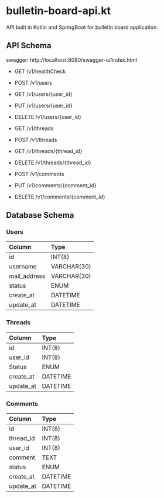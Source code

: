 # bulletin-board-api.kt
API built in Kotlin and SpringBoot for bulletin board application.

## API Schema
swagger: http://localhost:8080/swagger-ui/index.html

- GET /v1/healthCheck 

- POST /v1/users
- GET /v1/users/{user_id}
- PUT /v1/users/{user_id}
- DELETE /v1/users/{user_id}
 
- GET /v1/threads
- POST /v1/threads
- GET /v1/threads/{thread_id}
- DELETE /v1/threads/{thread_id}

- POST /v1/comments
- PUT /v1/comments/{comment_id}
- DELETE /v1/comments/{comment_id}

## Database Schema
### Users
| Column       | Type        |
|:-------------|:------------|
| id           | INT(8)      |
| username     | VARCHAR(30) |
| mail_address | VARCHAR(30) |
| status       | ENUM        |
| create_at    | DATETIME    |
| update_at    | DATETIME    |

### Threads
| Column    | Type     |
|:----------|:---------|
| id        | INT(8)   |
| user_id   | INT(8)   |
| Status    | ENUM     |
| create_at | DATETIME |
| update_at | DATETIME |
 
### Comments
| Column    | Type     |
|:----------|:---------|
| id        | INT(8)   |
| thread_id | INT(8)   |
| user_id   | INT(8)   |
| comment   | TEXT     |
| status    | ENUM     |
| create_at | DATETIME |
| update_at | DATETIME |